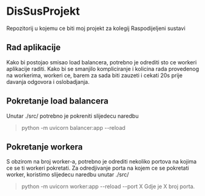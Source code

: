 # DisSusProjekt
Repozitorij u kojemu ce biti moj projekt za kolegij Raspodijeljeni sustavi


## Rad aplikacije
Kako bi postojao smisao load balancera, potrebno je odrediti sto ce workeri aplikacije raditi.
Kako bi se smanjilo kompliciranje i kolicina rada provedenog na workerima, workeri ce, barem za sada biti zauzeti i cekati 20s prije davanja odgovora i oslobadjanja.

## Pokretanje load balancera
Unutar ./src/ potrebno je pokreniti slijedecu naredbu
> python -m uvicorn balancer:app --reload

## Pokretanje workera
S obzirom na broj worker-a, potrebno je odrediti nekoliko portova na kojima ce se ti workeri pokretati.
Za odredjivanje porta na kojem ce se pokretati worker, koristimo slijedecu naredbu unutar ./src/
> python -m uvicorn worker:app --reload --port X
Gdje je X broj porta.
